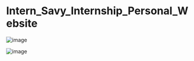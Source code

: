 # Intern_Savy_Internship_Personal_Website

![image](https://github.com/HRISHAV18/Intern_Savy_Internship_Personal_Website/assets/97503756/f8dd2fc5-9e60-47ad-a943-26c9ece78045)

![image](https://github.com/HRISHAV18/Intern_Savy_Internship_Personal_Website/assets/97503756/a6d09671-7e53-4c10-8db5-054eea3d5295)

